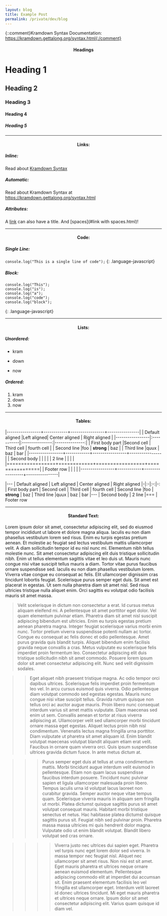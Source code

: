 ```yaml
---
layout: blog
title: Example Post
permalink: /private/dev/blog
---
```


{::comment}Kramdown Syntax Documentation: https://kramdown.gettalong.org/syntax.html{:/comment}

#### <center> Headings

# Heading 1

## Heading 2

### Heading 3

#### Heading 4

##### Heading 5

---

#### <center> Links:

##### Inline:

Read about [Kramdown Syntax](https://kramdown.gettalong.org/syntax.html)

##### Automatic:

Read about Kramdown Syntax at <https://kramdown.gettalong.org/syntax.html>

##### Attributes:

A [link](#link-with-title 'example title') can also have a title.
And [spaces](#link with spaces.html)!

---

#### <center> Code:

##### Single Line:

`console.log("This is a single line of code");`
{: .language-javascript}

##### Block:

```
console.log("This");
console.log("is");
console.log("a");
console.log("code");
console.log("block");
```

{: .language-javascript}

---

#### <center> Lists:

##### Unordered:

- kram

* down

- now

##### Ordered:

1. kram
2. down
3. now

---

#### <center> Tables:

|-----------------+------------+-----------------+----------------|
| Default aligned |Left aligned| Center aligned | Right aligned |
|-----------------|:-----------|:---------------:|---------------:|
| First body part |Second cell | Third cell | fourth cell |
| Second line |foo | **strong** | baz |
| Third line |quux | baz | bar |
|-----------------+------------+-----------------+----------------|
| Second body | | | |
| 2 line | | | |
|=================+============+=================+================|
| Footer row | | | |
|-----------------+------------+-----------------+----------------|

|---
| Default aligned | Left aligned | Center aligned | Right aligned
|-|:-|:-:|-:
| First body part | Second cell | Third cell | fourth cell
| Second line |foo | **strong** | baz
| Third line |quux | baz | bar
|---
| Second body
| 2 line
|===
| Footer row

---

#### <center> Standard Text:

Lorem ipsum dolor sit amet, consectetur adipiscing elit, sed do eiusmod tempor incididunt ut labore et dolore magna aliqua. Iaculis eu non diam phasellus vestibulum lorem sed risus. Enim eu turpis egestas pretium aenean. Et molestie ac feugiat sed lectus vestibulum mattis ullamcorper velit. A diam sollicitudin tempor id eu nisl nunc mi. Elementum nibh tellus molestie nunc. Sit amet consectetur adipiscing elit duis tristique sollicitudin nibh. Enim ut tellus elementum sagittis vitae et leo duis ut. Mauris nunc congue nisi vitae suscipit tellus mauris a diam. Tortor vitae purus faucibus ornare suspendisse sed. Iaculis eu non diam phasellus vestibulum lorem. Viverra vitae congue eu consequat ac felis. Elit ullamcorper dignissim cras tincidunt lobortis feugiat. Scelerisque purus semper eget duis. Sit amet est placerat in egestas. Ut sem nulla pharetra diam sit amet nisl. Sed risus ultricies tristique nulla aliquet enim. Orci sagittis eu volutpat odio facilisis mauris sit amet massa.

> Velit scelerisque in dictum non consectetur a erat. Id cursus metus aliquam eleifend mi. A pellentesque sit amet porttitor eget dolor. Vel quam elementum pulvinar etiam. Pharetra diam sit amet nisl suscipit adipiscing bibendum est ultricies. Enim eu turpis egestas pretium aenean pharetra magna. Integer feugiat scelerisque varius morbi enim nunc. Tortor pretium viverra suspendisse potenti nullam ac tortor. Congue eu consequat ac felis donec et odio pellentesque. Amet purus gravida quis blandit turpis. Aliquet bibendum enim facilisis gravida neque convallis a cras. Metus vulputate eu scelerisque felis imperdiet proin fermentum leo. Consectetur adipiscing elit duis tristique sollicitudin nibh sit amet commodo. Posuere lorem ipsum dolor sit amet consectetur adipiscing elit. Nunc sed velit dignissim sodales.

> > Eget aliquet nibh praesent tristique magna. Ac odio tempor orci dapibus ultrices. Scelerisque felis imperdiet proin fermentum leo vel. In arcu cursus euismod quis viverra. Odio pellentesque diam volutpat commodo sed egestas egestas. Mauris nunc congue nisi vitae suscipit tellus. Gravida rutrum quisque non tellus orci ac auctor augue mauris. Proin libero nunc consequat interdum varius sit amet mattis vulputate. Diam maecenas sed enim ut sem. Convallis aenean et tortor at risus viverra adipiscing at. Ullamcorper velit sed ullamcorper morbi tincidunt ornare massa eget egestas. Aliquet lectus proin nibh nisl condimentum. Venenatis lectus magna fringilla urna porttitor. Diam vulputate ut pharetra sit amet aliquam id. Enim blandit volutpat maecenas volutpat blandit aliquam etiam erat velit. Faucibus in ornare quam viverra orci. Quis ipsum suspendisse ultrices gravida dictum fusce. In ante metus dictum at.

> > > Purus semper eget duis at tellus at urna condimentum mattis. Morbi tincidunt augue interdum velit euismod in pellentesque. Etiam non quam lacus suspendisse faucibus interdum posuere. Tincidunt nunc pulvinar sapien et ligula ullamcorper malesuada proin libero. Tempus iaculis urna id volutpat lacus laoreet non curabitur gravida. Semper auctor neque vitae tempus quam. Scelerisque viverra mauris in aliquam sem fringilla ut morbi. Platea dictumst quisque sagittis purus sit amet volutpat consequat mauris. Habitant morbi tristique senectus et netus. Hac habitasse platea dictumst quisque sagittis purus sit. Feugiat nibh sed pulvinar proin. Pharetra massa massa ultricies mi quis hendrerit dolor magna. Vulputate odio ut enim blandit volutpat. Blandit libero volutpat sed cras ornare.

> > > > Viverra justo nec ultrices dui sapien eget. Pharetra vel turpis nunc eget lorem dolor sed viverra. In massa tempor nec feugiat nisl. Aliquet nec ullamcorper sit amet risus. Non nisi est sit amet. Eget mauris pharetra et ultrices neque ornare aenean euismod elementum. Pellentesque adipiscing commodo elit at imperdiet dui accumsan sit. Enim praesent elementum facilisis leo vel fringilla est ullamcorper eget. Interdum velit laoreet id donec ultrices tincidunt. Mi eget mauris pharetra et ultrices neque ornare. Ipsum dolor sit amet consectetur adipiscing elit. Varius quam quisque id diam vel.
